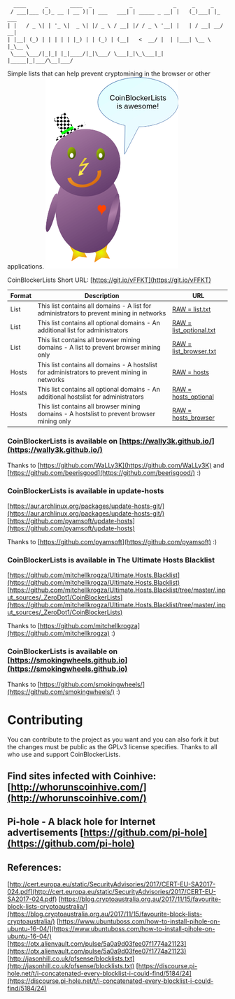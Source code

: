 ```
  ____      _       ____  _            _             _     _     _       
 / ___|___ (_)_ __ | __ )| | ___   ___| | _____ _ __| |   (_)___| |_ ___
| |   / _ \| | '_ \|  _ \| |/ _ \ / __| |/ / _ \ '__| |   | / __| __/ __|
| |__| (_) | | | | | |_) | | (_) | (__|   <  __/ |  | |___| \__ \ |_\__ \
 \____\___/|_|_| |_|____/|_|\___/ \___|_|\_\___|_|  |_____|_|___/\__|___/

```
Simple lists that can help prevent cryptomining in the browser or other applications.
![PC_ping](img/pc_ping.png)

CoinBlockerLists Short URL: [https://git.io/vFFKT](https://git.io/vFFKT)


| Format | Description | URL |
| --- | --- | --- |
| List | This list contains all domains - A list for administrators to prevent mining in networks| [RAW = list.txt](https://raw.githubusercontent.com/ZeroDot1/CoinBlockerLists/master/list.txt) |
| List | This list contains all optional domains - An additional list for administrators| [RAW = list_optional.txt](https://raw.githubusercontent.com/ZeroDot1/CoinBlockerLists/master/list_optional.txt) |
| List | This list contains all browser mining domains - A list to prevent browser mining only| [RAW = list_browser.txt](https://raw.githubusercontent.com/ZeroDot1/CoinBlockerLists/master/list_browser.txt) |
| Hosts | This list contains all domains - A hostslist for administrators to prevent mining in networks| [RAW = hosts](https://raw.githubusercontent.com/ZeroDot1/CoinBlockerLists/master/hosts) |
| Hosts | This list contains all optional domains - An additional hostslist for administrators| [RAW = hosts_optional](https://raw.githubusercontent.com/ZeroDot1/CoinBlockerLists/master/hosts_optional) |
| Hosts | This list contains all browser mining domains - A hostslist to prevent browser mining only| [RAW = hosts_browser](https://raw.githubusercontent.com/ZeroDot1/CoinBlockerLists/master/hosts_browser) |

### CoinBlockerLists is available on [https://wally3k.github.io/](https://wally3k.github.io/)
Thanks to [https://github.com/WaLLy3K](https://github.com/WaLLy3K) and [https://github.com/beerisgood](https://github.com/beerisgood/) :)

### CoinBlockerLists is available in update-hosts
[https://aur.archlinux.org/packages/update-hosts-git/](https://aur.archlinux.org/packages/update-hosts-git/)
[https://github.com/pyamsoft/update-hosts](https://github.com/pyamsoft/update-hosts)

Thanks to [https://github.com/pyamsoft](https://github.com/pyamsoft) :)

### CoinBlockerLists is available in The Ultimate Hosts Blacklist
[https://github.com/mitchellkrogza/Ultimate.Hosts.Blacklist](https://github.com/mitchellkrogza/Ultimate.Hosts.Blacklist)
[https://github.com/mitchellkrogza/Ultimate.Hosts.Blacklist/tree/master/.input_sources/_ZeroDot1/CoinBlockerLists](https://github.com/mitchellkrogza/Ultimate.Hosts.Blacklist/tree/master/.input_sources/_ZeroDot1/CoinBlockerLists)

Thanks to [https://github.com/mitchellkrogza](https://github.com/mitchellkrogza) :)

### CoinBlockerLists is available on [https://smokingwheels.github.io](https://smokingwheels.github.io)

Thanks to [https://github.com/smokingwheels/](https://github.com/smokingwheels/) :)


# Contributing
You can contribute to the project as you want and you can also fork it but the changes must be public as the GPLv3 license specifies.
Thanks to all who use and support CoinBlockerLists.

## Find sites infected with Coinhive: [http://whorunscoinhive.com/](http://whorunscoinhive.com/)
## Pi-hole - A black hole for Internet advertisements [https://github.com/pi-hole](https://github.com/pi-hole)

## References:
[http://cert.europa.eu/static/SecurityAdvisories/2017/CERT-EU-SA2017-024.pdf](http://cert.europa.eu/static/SecurityAdvisories/2017/CERT-EU-SA2017-024.pdf)
[https://blog.cryptoaustralia.org.au/2017/11/15/favourite-block-lists-cryptoaustralia/](https://blog.cryptoaustralia.org.au/2017/11/15/favourite-block-lists-cryptoaustralia/)
[https://www.ubuntuboss.com/how-to-install-pihole-on-ubuntu-16-04/](https://www.ubuntuboss.com/how-to-install-pihole-on-ubuntu-16-04/)
[https://otx.alienvault.com/pulse/5a0a9d03fee07f1774a21123](https://otx.alienvault.com/pulse/5a0a9d03fee07f1774a21123)
[http://jasonhill.co.uk/pfsense/blocklists.txt](http://jasonhill.co.uk/pfsense/blocklists.txt)
[https://discourse.pi-hole.net/t/i-concatenated-every-blocklist-i-could-find/5184/24](https://discourse.pi-hole.net/t/i-concatenated-every-blocklist-i-could-find/5184/24)

